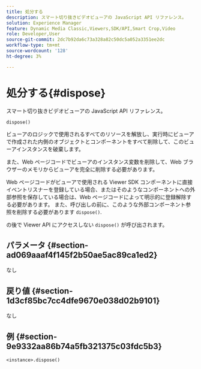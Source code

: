 ```yaml
---
title: 処分する
description: スマート切り抜きビデオビューアの JavaScript API リファレンス。
solution: Experience Manager
feature: Dynamic Media Classic,Viewers,SDK/API,Smart Crop,Video
role: Developer,User
source-git-commit: 2dc7b92da6c73a328a82c50dc5a052a3351ee2dc
workflow-type: tm+mt
source-wordcount: '128'
ht-degree: 3%

---
```


# 処分する{#dispose}

スマート切り抜きビデオビューアの JavaScript API リファレンス。

`dispose()`

ビューアのロジックで使用されるすべてのリソースを解放し、実行時にビューアで作成された内側のオブジェクトとコンポーネントをすべて削除して、このビューアインスタンスを破棄します。

また、Web ページコードでビューアのインスタンス変数を削除して、Web ブラウザーのメモリからビューアを完全に削除する必要があります。

Web ページコードがビューアで使用される Viewer SDK コンポーネントに直接イベントリスナーを登録している場合、またはそのようなコンポーネントへの外部参照を保存している場合は、Web ページコードによって明示的に登録解除する必要があります。 また、呼び出しの前に、このような外部コンポーネント参照を削除する必要があります `dispose()`.

の後で Viewer API にアクセスしない `dispose()` が呼び出されます。

## パラメータ {#section-ad069aaaf4f145f2b50ae5ac89ca1ed2}

なし

## 戻り値 {#section-1d3cf85bc7cc4dfe9670e038d02b9101}

なし

## 例 {#section-9e9332aa86b74a5fb321375c03fdc5b3}

```
<instance>.dispose()
```

